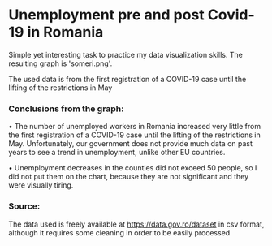 # Unemployment pre and post Covid-19 in Romania
Simple yet interesting task to practice my data visualization skills. The resulting graph is 'someri.png'.

The used data is from the first registration of a COVID-19 case until the lifting of the restrictions in May
### Conclusions from the graph:

• The number of unemployed workers in Romania increased very little from the first registration of a COVID-19 case until the lifting of the restrictions in May.  Unfortunately, our government does not provide much data on past years to see a trend in unemployment, unlike other EU countries.

• Unemployment decreases in the counties did not exceed 50 people, so I did not put them on the chart, because they are not significant and they were visually tiring.

### Source:
The data used is freely available at https://data.gov.ro/dataset in csv format, although it requires some cleaning in order to be easily processed
